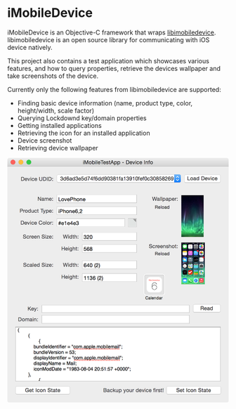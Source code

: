 iMobileDevice
===========

iMobileDevice is an Objective-C framework that wraps [libimobiledevice](http://www.libimobiledevice.org).
libimobiledevice is an open source library for communicating with iOS device natively.

This project also contains a test application which showcases various features, and how to query properties, retrieve the devices wallpaper and take screenshots of the device.

Currently only the following features from libimobiledevice are supported:
* Finding basic device information (name, product type, color, height/width, scale factor)
* Querying Lockdownd key/domain properties
* Getting installed applications
* Retrieving the icon for an installed application
* Device screenshot
* Retrieving device wallpaper

![iMobileDevice test app](/Screenshot-testApp.png?raw=true)
